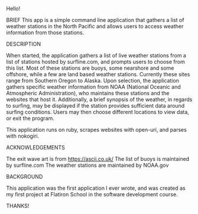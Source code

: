 Hello!

BRIEF
This app is a simple command line application that gathers a list of weather stations in the North Pacific and allows users to access weather information from those stations.

DESCRIPTION

When started, the application gathers a list of live weather stations from a list of stations hosted by surfline.com, and prompts users to choose from this list. Most of these stations are buoys, some nearshore and some offshore, while a few are land based weather stations. Currently these sites range from Southern Oregon to Alaska. Upon selection, the application gathers specific weather information from NOAA (National Oceanic and Atmospheric Administration), who maintains these stations and the websites that host it. Additionally, a brief synopsis of the weather, in regards to surfing, may be displayed if the station provides sufficient data around surfing conditions. Users may then choose different locations to view data, or exit the program. 

This application runs on ruby, scrapes websites with open-uri, and parses with nokogiri. 

ACKNOWLEDGEMENTS

The exit wave art is from https://ascii.co.uk/ 
The list of buoys is maintained by surfline.com
The weather stations are maintained by NOAA.gov

BACKGROUND 

This application was the first application I ever wrote, and was created as my first project at Flatiron School in the software development course.

THANKS!  
